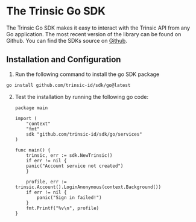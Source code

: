 # The Trinsic Go SDK

The Trinsic Go SDK makes it easy to interact with the Trinsic API from any Go application. The most recent version of the library can be found on Github. You can find the SDKs source on [Github](https://github.com/trinsic-id/sdk/tree/main/go).

## Installation and Configuration

1. Run the following command to install the go SDK package
```bash
go install github.com/trinsic-id/sdk/go@latest
```
2. Test the installation by running the following go code:
    <!--codeinclude-->
    ```golang
    package main

    import (
        "context"
        "fmt"
        sdk "github.com/trinsic-id/sdk/go/services"
    )

    func main() {
        trinsic, err := sdk.NewTrinsic()
        if err != nil {
        panic("Account service not created")
        }

        profile, err := trinsic.Account().LoginAnonymous(context.Background())
        if err != nil {
            panic("Sign in failed!")
        }
        fmt.Printf("%v\n", profile)
    }
    ```
<!--/codeinclude-->

